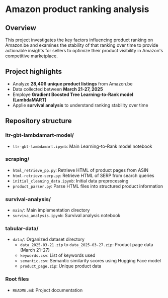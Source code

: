 # Amazon product ranking analysis

## Overview
This project investigates the key factors influencing product ranking on Amazon.be and examines the stability of that ranking over time to provide actionable insights for sellers to optimize their product visibility in Amazon's competitive marketplace.

## Project highlights
- Analyze **28,406 unique product listings** from Amazon.be
- Data collected between **March 21-27, 2025**
- Employe **Gradient Boosted Tree Learning-to-Rank model (LambdaMART)**
- Applie **survival analysis** to understand ranking stability over time

## Repository structure

### ltr-gbt-lambdamart-model/
- `ltr-gbt-lambdamart.ipynb`: Main Learning-to-Rank model notebook

### scraping/
- `html_retrieve_pp.py`: Retrieve HTML of product pages from ASIN
- `html-retrieve-serp.py`: Retrieve HTML of SERP from search queries
- `initial_cleaning_data.ipynb`: Initial data preprocessing
- `product_parser.py`: Parse HTML files into structured product information

### survival-analysis/
- `main/`: Main implementation directory
- `surviva_analysis.ipynb`: Survival analysis notebook

### tabular-data/
- `data/`: Organized dataset directory
  - `data_2025-03-21.zip` to `data_2025-03-27.zip`: Product page data (March 21–27)
  - `keywords.csv`: List of keywords used
  - `semantic.csv`: Semantic similarity scores using Hugging Face model
  - `product_page.zip`: Unique product data

### Root files
- `README.md`: Project documentation
